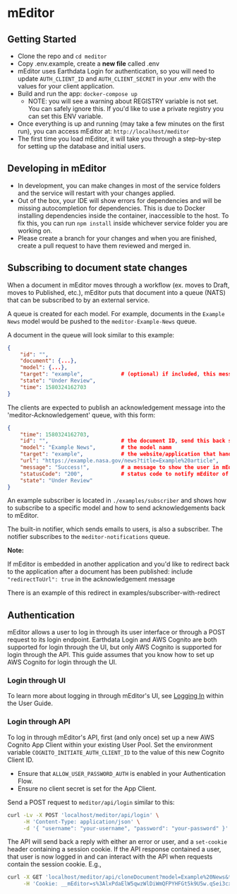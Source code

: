 # mEditor

## Getting Started

- Clone the repo and `cd meditor`
- Copy .env.example, create a **new file** called .env
- mEditor uses Earthdata Login for authentication, so you will need to update `AUTH_CLIENT_ID` and `AUTH_CLIENT_SECRET` in your .env with the values for your client application.
- Build and run the app: `docker-compose up`
  - NOTE: you will see a warning about REGISTRY variable is not set. You can safely ignore this. If you'd like to use a private registry you can set this ENV variable.
- Once everything is up and running (may take a few minutes on the first run), you can access mEditor at: `http://localhost/meditor`
- The first time you load mEditor, it will take you through a step-by-step for setting up the database and initial users.

## Developing in mEditor

- In development, you can make changes in most of the service folders and the service will restart with your changes applied.
- Out of the box, your IDE will show errors for dependencies and will be missing autocompletion for dependencies. This is due to Docker installing dependencies inside the container, inaccessible to the host. To fix this, you can run `npm install` inside whichever service folder you are working on.
- Please create a branch for your changes and when you are finished, create a pull request to have them reviewed and merged in.

## Subscribing to document state changes

When a document in mEditor moves through a workflow (ex. moves to Draft, moves to Published, etc.), mEditor puts that document into a queue (NATS) that can be subscribed to by an external service.

A queue is created for each model. For example, documents in the `Example News` model would be pushed to the `meditor-Example-News` queue.

A document in the queue will look similar to this example:

```json
{
    "id": "",
    "document": {...},
    "model": {...},
    "target": "example",            # (optional) if included, this message is only meant for a certain subscriber
    "state": "Under Review",
    "time": 1580324162703
}
```

The clients are expected to publish an acknowledgement message into the 'meditor-Acknowledgement' queue, with this form:

```json
{
    "time": 1580324162703,
    "id": "",                       # the document ID, send this back so mEditor knows which document to update
    "model": "Example News",        # the model namm
    "target": "example",            # the website/application that handled the document
    "url": "https://example.nasa.gov/news?title=Example%20article",     # an optional URL the document was published to
    "message": "Success!",          # a message to show the user in mEditor (could include a list of errors for failures)
    "statusCode": "200",            # status code to notify mEditor of success vs failure to publish
    "state": "Under Review"
}
```

An example subscriber is located in `./examples/subscriber` and shows how to subscribe to a specific model and how to send acknowledgements back to mEditor.

The built-in notifier, which sends emails to users, is also a subscriber. The notifier subscribes to the `meditor-notifications` queue.

**Note:**

If mEditor is embedded in another application and you'd like to redirect back to the application after a document has been published: include `"redirectToUrl": true` in the acknowledgement message

There is an example of this redirect in examples/subscriber-with-redirect

## Authentication

mEditor allows a user to log in through its user interface or through a POST request to its login endpoint. Earthdata Login and AWS Cognito are both supported for login through the UI, but only AWS Cognito is supported for login through the API. This guide assumes that you know how to set up AWS Cognito for login through the UI.

### Login through UI

To learn more about logging in through mEditor's UI, see [Logging In](https://docs.google.com/document/d/e/2PACX-1vSNC0fvXJ6rbOuuOcAGarA1s4ys3l0mKZ608RgPPlHVvBAYAktxoUWUIsVZqY_QQYN4OvPR6xppz7mI/pub#h.bpeuduphpjz8) within the User Guide.

### Login through API

To log in through mEditor's API, first (and only once) set up a new AWS Cognito App Client within your existing User Pool. Set the environment variable `COGNITO_INITIATE_AUTH_CLIENT_ID` to the value of this new Cognito Client ID.

- Ensure that `ALLOW_USER_PASSWORD_AUTH` is enabled in your Authentication Flow.
- Ensure no client secret is set for the App Client.

Send a POST request to `meditor/api/login` similar to this:

```sh
curl -Lv -X POST 'localhost/meditor/api/login' \
     -H 'Content-Type: application/json' \
     -d '{ "username": "your-username", "password": "your-password" }'
```

The API will send back a reply with either an error or user, and a `set-cookie` header containing a session cookie. If the API response contained a user, that user is now logged in and can interact with the API when requests contain the session cookie. E.g.,

```sh
curl -X GET 'localhost/meditor/api/cloneDocument?model=Example%20News&title=Lorem%20ipsum%20dolor%20sit%20amet&newTitle=New%20Document' \
     -H 'Cookie: __mEditor=s%3AlxPdaElW5qwzWlDiWmQFPYHFGt5k9U5w.qSei3cxoV3Yj4F9KnBaA7wZMXAC3%2FelBcM7UuMjgPfE'
```
